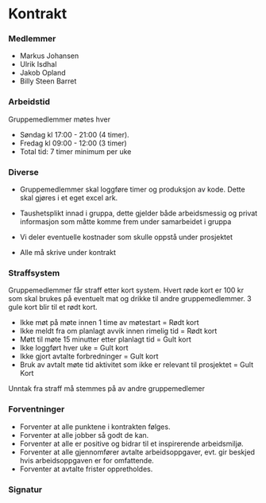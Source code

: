 # Kontrakt

### Medlemmer
- Markus Johansen
- Ulrik Isdhal
- Jakob Opland
- Billy Steen Barret

### Arbeidstid
Gruppemedlemmer møtes hver
* Søndag kl 17:00 - 21:00 (4 timer). 
* Fredag kl 09:00 - 12:00 (3 timer)
* Total tid: 7 timer minimum per uke

### Diverse
- Gruppemedlemmer skal loggføre timer og produksjon av kode. Dette skal gjøres i et eget excel ark. 

- Taushetsplikt innad i gruppa, dette gjelder både arbeidsmessig og privat informasjon som måtte komme frem under samarbeidet i gruppa

- Vi deler eventuelle kostnader som skulle oppstå under prosjektet

- Alle må skrive under kontrakt

### Straffsystem
Gruppemedlemmer får straff etter kort system. Hvert røde kort er 100 kr som skal brukes på eventuelt mat og drikke til andre gruppemedlemmer. 3 gule kort blir til et rødt kort.
* Ikke møt på møte innen 1 time av møtestart = Rødt kort
* Ikke meldt fra om planlagt avvik innen rimelig tid = Rødt kort
* Møtt til møte 15 minutter etter planlagt tid = Gult kort
* Ikke loggført hver uke = Gult kort
* Ikke gjort avtalte forbredninger = Gult kort
* Bruk av avtalt møte tid aktivitet som ikke er relevant til prosjektet = Gult Kort

Unntak fra straff må stemmes på av andre gruppemedlemer

### Forventninger
 - Forventer at alle punktene i kontrakten følges. 
 - Forventer at alle jobber så godt de kan.
 - Forventer at alle er positive og bidrar til et inspirerende arbeidsmiljø.
 - Forventer at alle gjennomfører avtalte arbeidsoppgaver, evt. gir beskjed hvis arbeidsoppgaven er for omfattende.
 - Forventer at avtalte frister oppretholdes.

### Signatur
  
  

